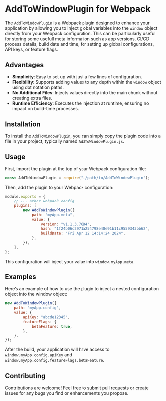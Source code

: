 # AddToWindowPlugin for Webpack

The `AddToWindowPlugin` is a Webpack plugin designed to enhance your application by allowing you to inject global variables into the `window` object directly from your Webpack configuration. This can be particularly useful for storing some usefull meta information such as app versions, CI/CD process details, build date and time, for setting up global configurations, API keys, or feature flags.

## Advantages

-   **Simplicity**: Easy to set up with just a few lines of configuration.
-   **Flexibility**: Supports adding values to any depth within the `window` object using dot notation paths.
-   **No Additional Files**: Injects values directly into the main chunk without creating extra files.
-   **Runtime Efficiency**: Executes the injection at runtime, ensuring no impact on build-time processes.

## Installation

To install the `AddToWindowPlugin`, you can simply copy the plugin code into a file in your project, typically named `AddToWindowPlugin.js`.

## Usage

First, import the plugin at the top of your Webpack configuration file:

```javascript
const AddToWindowPlugin = require("./path/to/AddToWindowPlugin");
```

Then, add the plugin to your Webpack configuration:

```javascript
module.exports = {
    // ... other webpack config
    plugins: [
        new AddToWindowPlugin({
            path: "myApp.meta",
            value: {
                version: "v1.1.3.7684",
                hash: "1f24b06c2971a254798e48e91b11c9559343bb62",
                buildDate: "Fri Apr 12 14:14:24 2024",
            },
        }),
    ],
};
```

This configuration will inject your value into `window.myApp.meta`.

## Examples

Here’s an example of how to use the plugin to inject a nested configuration object into the window object:

```javascript
new AddToWindowPlugin({
    path: "myApp.config",
    value: {
        apiKey: "abcde12345",
        featureFlags: {
            betaFeature: true,
        },
    },
});
```

After the build, your application will have access to `window.myApp.config.apiKey` and `window.myApp.config.featureFlags.betaFeature`.

## Contributing

Contributions are welcome! Feel free to submit pull requests or create issues for any bugs you find or enhancements you propose.
